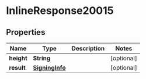 
# InlineResponse20015

## Properties
Name | Type | Description | Notes
------------ | ------------- | ------------- | -------------
**height** | **String** |  |  [optional]
**result** | [**SigningInfo**](SigningInfo.md) |  |  [optional]



